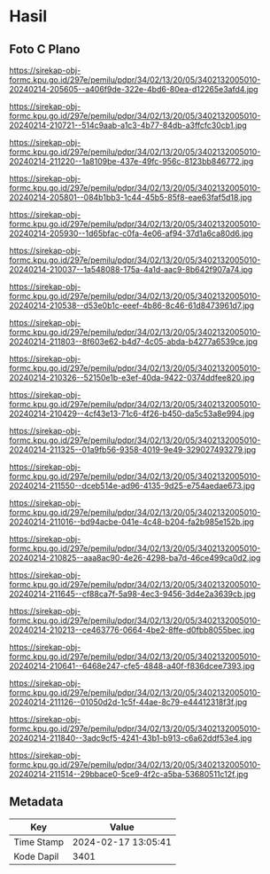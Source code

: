 # Hasil

## Foto C Plano

https://sirekap-obj-formc.kpu.go.id/297e/pemilu/pdpr/34/02/13/20/05/3402132005010-20240214-205605--a406f9de-322e-4bd6-80ea-d12265e3afd4.jpg

https://sirekap-obj-formc.kpu.go.id/297e/pemilu/pdpr/34/02/13/20/05/3402132005010-20240214-210721--514c9aab-a1c3-4b77-84db-a3ffcfc30cb1.jpg

https://sirekap-obj-formc.kpu.go.id/297e/pemilu/pdpr/34/02/13/20/05/3402132005010-20240214-211220--1a8109be-437e-49fc-956c-8123bb846772.jpg

https://sirekap-obj-formc.kpu.go.id/297e/pemilu/pdpr/34/02/13/20/05/3402132005010-20240214-205801--084b1bb3-1c44-45b5-85f8-eae63faf5d18.jpg

https://sirekap-obj-formc.kpu.go.id/297e/pemilu/pdpr/34/02/13/20/05/3402132005010-20240214-205930--1d65bfac-c0fa-4e06-af94-37d1a6ca80d6.jpg

https://sirekap-obj-formc.kpu.go.id/297e/pemilu/pdpr/34/02/13/20/05/3402132005010-20240214-210037--1a548088-175a-4a1d-aac9-8b642f907a74.jpg

https://sirekap-obj-formc.kpu.go.id/297e/pemilu/pdpr/34/02/13/20/05/3402132005010-20240214-210538--d53e0b1c-eeef-4b86-8c46-61d8473961d7.jpg

https://sirekap-obj-formc.kpu.go.id/297e/pemilu/pdpr/34/02/13/20/05/3402132005010-20240214-211803--8f603e62-b4d7-4c05-abda-b4277a6539ce.jpg

https://sirekap-obj-formc.kpu.go.id/297e/pemilu/pdpr/34/02/13/20/05/3402132005010-20240214-210326--52150e1b-e3ef-40da-9422-0374ddfee820.jpg

https://sirekap-obj-formc.kpu.go.id/297e/pemilu/pdpr/34/02/13/20/05/3402132005010-20240214-210429--4cf43e13-71c6-4f26-b450-da5c53a8e994.jpg

https://sirekap-obj-formc.kpu.go.id/297e/pemilu/pdpr/34/02/13/20/05/3402132005010-20240214-211325--01a9fb56-9358-4019-9e49-329027493279.jpg

https://sirekap-obj-formc.kpu.go.id/297e/pemilu/pdpr/34/02/13/20/05/3402132005010-20240214-211550--dceb514e-ad96-4135-9d25-e754aedae673.jpg

https://sirekap-obj-formc.kpu.go.id/297e/pemilu/pdpr/34/02/13/20/05/3402132005010-20240214-211016--bd94acbe-041e-4c48-b204-fa2b985e152b.jpg

https://sirekap-obj-formc.kpu.go.id/297e/pemilu/pdpr/34/02/13/20/05/3402132005010-20240214-210825--aaa8ac90-4e26-4298-ba7d-46ce499ca0d2.jpg

https://sirekap-obj-formc.kpu.go.id/297e/pemilu/pdpr/34/02/13/20/05/3402132005010-20240214-211645--cf88ca7f-5a98-4ec3-9456-3d4e2a3639cb.jpg

https://sirekap-obj-formc.kpu.go.id/297e/pemilu/pdpr/34/02/13/20/05/3402132005010-20240214-210213--ce463776-0664-4be2-8ffe-d0fbb8055bec.jpg

https://sirekap-obj-formc.kpu.go.id/297e/pemilu/pdpr/34/02/13/20/05/3402132005010-20240214-210641--6468e247-cfe5-4848-a40f-f836dcee7393.jpg

https://sirekap-obj-formc.kpu.go.id/297e/pemilu/pdpr/34/02/13/20/05/3402132005010-20240214-211126--01050d2d-1c5f-44ae-8c79-e44412318f3f.jpg

https://sirekap-obj-formc.kpu.go.id/297e/pemilu/pdpr/34/02/13/20/05/3402132005010-20240214-211840--3adc9cf5-4241-43b1-b913-c6a62ddf53e4.jpg

https://sirekap-obj-formc.kpu.go.id/297e/pemilu/pdpr/34/02/13/20/05/3402132005010-20240214-211514--29bbace0-5ce9-4f2c-a5ba-53680511c12f.jpg


## Metadata

| Key        | Value               |
| ---------- | ------------------- |
| Time Stamp | 2024-02-17 13:05:41 |
| Kode Dapil | 3401                |



